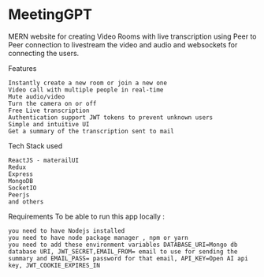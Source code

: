 # MeetingGPT
MERN website for creating Video Rooms with live transcription using Peer to Peer connection to livestream the video and audio and websockets for connecting the users.

Features

    Instantly create a new room or join a new one 
    Video call with multiple people in real-time 
    Mute audio/video 
    Turn the camera on or off
    Free Live transcription
    Authentication support JWT tokens to prevent unknown users 
    Simple and intuitive UI 
    Get a summary of the transcription sent to mail

Tech Stack used

    ReactJS - materailUI
    Redux
    Express
    MongoDB
    SocketIO
    Peerjs
    and others

Requirements
To be able to run this app locally :

    you need to have Nodejs installed
    you need to have node package manager , npm or yarn
    you need to add these environment variables DATABASE_URI=Mongo db database URI, JWT_SECRET,EMAIL_FROM= email to use for sending the summary and EMAIL_PASS= password for that email, API_KEY=Open AI api key, JWT_COOKIE_EXPIRES_IN
    
 
